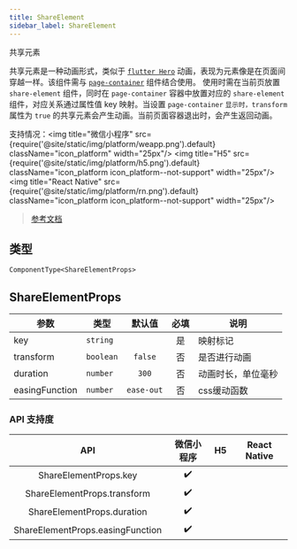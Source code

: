 ```yaml
---
title: ShareElement
sidebar_label: ShareElement
---
```


共享元素

共享元素是一种动画形式，类似于 [`flutter Hero`](https://flutterchina.club/animations/hero-animations/) 动画，表现为元素像是在页面间穿越一样。该组件需与 [`page-container`](/docs/components/viewContainer/page-container) 组件结合使用。
使用时需在当前页放置 `share-element` 组件，同时在 `page-container` 容器中放置对应的 `share-element` 组件，对应关系通过属性值 key 映射。当设置 `page-container` `显示时，transform` 属性为 `true` 的共享元素会产生动画。当前页面容器退出时，会产生返回动画。

支持情况：<img title="微信小程序" src={require('@site/static/img/platform/weapp.png').default} className="icon_platform" width="25px"/> <img title="H5" src={require('@site/static/img/platform/h5.png').default} className="icon_platform icon_platform--not-support" width="25px"/> <img title="React Native" src={require('@site/static/img/platform/rn.png').default} className="icon_platform icon_platform--not-support" width="25px"/>

> [参考文档](https://developers.weixin.qq.com/miniprogram/dev/component/share-element.html)

## 类型

```tsx
ComponentType<ShareElementProps>
```

## ShareElementProps

| 参数 | 类型 | 默认值 | 必填 | 说明 |
| --- | --- | :---: | :---: | --- |
| key | `string` |  | 是 | 映射标记 |
| transform | `boolean` | `false` | 否 | 是否进行动画 |
| duration | `number` | `300` | 否 | 动画时长，单位毫秒 |
| easingFunction | `number` | `ease-out` | 否 | css缓动函数 |

### API 支持度

| API | 微信小程序 | H5 | React Native |
| :---: | :---: | :---: | :---: |
| ShareElementProps.key | ✔️ |  |  |
| ShareElementProps.transform | ✔️ |  |  |
| ShareElementProps.duration | ✔️ |  |  |
| ShareElementProps.easingFunction | ✔️ |  |  |
